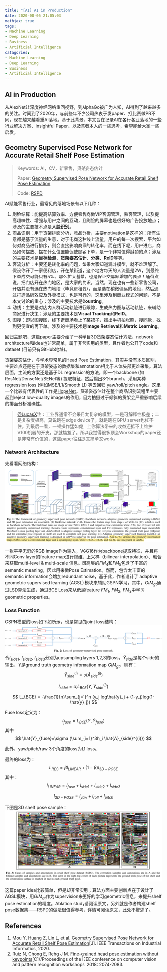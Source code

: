 ```yaml
---
title: "[AI] AI in Production"
date: 2020-08-05 21:05:03
mathjax: true
tags:
- Machine Learning
- Deep Learning
- Business
- Artificial Intelligence
catagories:
- Machine Learning
- Deep Learning
- Business
- Artificial Intelligence
---
```

## AI in Production
从AlexNet让深度神经网络重回视野，到AlphaGo被广为人知，AI得到了越来越多的关注。时间到了2020年，与前些年不少公司热衷于发paper、打比赛做PR不同，现在越来越看重AI落地。基于此背景，本文旨在记录AI在各行各业落地的一些行业解决方案、insightful Paper、以及笔者本人的一些思考，希望能给大家一些启发。

## Geometry Supervised Pose Network for Accurate Retail Shelf Pose Estimation
> Keywords: AI，CV，新零售，货架姿态估计
>
> Paper: [Geometry Supervised Pose Network for Accurate Retail Shelf Pose Estimation](https://ieeexplore.ieee.org/abstract/document/9112652/)
> 
> Code: [RSPD](https://github.com/AIKnowU/RSPD)

AI赋能零售行业，最常见的落地场景有以下几种：
1. 刷脸结算：能提高结算效率、方便零售商做VIP客源管理，熟客管理，以及提高趣味性、增强与用户之间的互动，且刷脸的屏幕也是很好的广告投放地点；涉及的主要技术点是**人脸识别**。
2. 商品识别：用于货架排面分析，竞品分析，主要motivation是这样的：所有生意都是基于流量的生意，对于电商这种线上流量，用户的每一次搜索，平台如何对商品进行排序，则会直接影响商家的转化率，而在线下呢，用户进店，商品如何摆放、摆在什么位置能促使顾客下单，是一个非常值得斟酌的点；涉及的主要技术是**目标检测**、**货架姿态估计**、**分类**、**ReID**等等。
3. 客流分析：主要还是转化率的问题，如果大家知道漏斗模型，就不难理解了。假设你开了一家便利店，开在某街道，这个地方每天的人流量是2W，到最终下单成交可能只有5%。那么扩大基数，也是保证交易额增加的要点！通俗点说，把门店开在热门地区，是大家的共识。当然，现在也有一些新零售公司，开店并没有选在热门地段（毕竟房租贵），而是选在稍微偏远的地段，然后通过打造品牌效应及外卖模式，也是可行的，这里涉及到商业模式的问题，不是本文讨论的重心；涉及的主要技术是**Counting**。
4. 动线：主要是对店内人群活动轨迹进行跟踪，生成热力图与活动轨迹，来辅助商家进行决策；涉及的主要技术是**Visual Tracking**和**ReID**。
5. 图搜：即以图搜图，线下逛商场看上了某裙子，掏出手机拍张照，搜同款，找到更便宜的再下单。涉及的主要技术是**Image Retrieval**和**Metric Learning**。

回归主题吧，这篇paper主要介绍了一种单目3D货架姿态估计方法，network architecture和idea也非常简单，属于非常实用的类型，且作者也公开了code和dataset (目前只有GitHub地址)。

货架姿态估计，与学术界常见的Head Pose Estimation，其实并没有本质区别，主要难点还是在于货架姿态的数据集和annotation相比于人体头部更难采集。算法层面，主流的方案还是基于DL regression的方法，即一个backbone (如ResNet/DenseNet/SENet等) 提取特征，然后输出3个branch，采用某种regression loss (例如MSE/L1/Smooth L1) 等去回归 yaw/roll/pitch angle。这里一个比较有代表性的工作是[HopeNet](http://openaccess.thecvf.com/content_cvpr_2018_workshops/papers/w41/Ruiz_Fine-Grained_Head_Pose_CVPR_2018_paper.pdf)。货架姿态估计在整个商品识别流程里主要起到reject low-quality images的作用，因为拍摄过于倾斜的货架会严重影响后续的排面分析准确性。

> [@LucasX](https://www.zhihu.com/people/xulu-0620)注：工业界通常不会采用太复杂的模型，一是可解释性极差；二是复杂度极高，莫说跑在edge device了，就是跑在GPU server也扛不住。到最后一看，一顿操作猛如虎，上你算法带来的收益还抵不上维护V100机器的开支，那就尴尬了。所以我觉得很多顶会Workshop的paper还是非常有价值的，这些paper往往是又简单又work。

### Network Architecture
先看看网络结构：
![GSPN Backbone](https://raw.githubusercontent.com/lucasxlu/blog/master/source/_posts/ai-in-production/gspn_backbone.png)

一张平平无奇的RGB image作为输入，VGG16作为backbone提取特征，并且将不同Conv layer的feature map进行降维、上采样（bilinear interpolation）、融合来获取multi-level & multi-scale 信息。因高层的$FM_4$和$FM_5$包含了丰富的semantic meaning，因此用来做Pose Estimation。然而，包含太丰富的semantic information会增加redundant noise，基于此，作者设计了 adaptive geometric supervised learning (AGSL) 模块来辅助GSPN学习，其中，$GIM_{gt}$通过LSD算法生成，通过BCE Loss来从低层feature $FM_1$, $FM_2$, $FM_3$中学习geometric properties。

### Loss Function
GSPN模型的loss如下如所示，也是常见的joint loss结构：
![GSPN Loss](https://raw.githubusercontent.com/lucasxlu/blog/master/source/_posts/ai-in-production/gspn_loss.png)
令$l_{side1}$, $l_{side2}$, $l_{side3}$分别为upsampling layers 1,2,3的loss，$\hat{Y}_{side}$是每个side的输出，$Y$是ground truth geometry information map $GIM_{gt}$，则有：
$$
\hat{Y}_{side}^{(i)}=\sigma (\hat{A}_{side}^{(i)})
$$

$$
l_{sidei} = α_i L_{BCE}(Y, \hat{Y}_{side}^{(i)})
$$

$$
L_{BCE} = -\frac{1}{n}\sum_{j=1}^n (y_j log\hat{y}_j + (1-y_j)log(1-\hat{y}_j))
$$

Fuse loss定义为：
$$
l_{fuse}=L_{BCE}(Y, \hat{Y}_{fuse})
$$
其中
$$
\hat{Y}_{fuse}=\sigma (\sum_{i=1}^3h_i \hat{A}_{side}^{(i)})
$$

此外，yaw/pitch/raw 3个角度的loss为L1 loss。

最终的loss为：
$$
L_{RES}=\beta l_{LINEAR} + (1-\beta)l_{3D-POSE}
$$
其中：
$$
l_{LINEAR}=l_{fuse} + l_{side1} + l_{side2} + l_{side3}
$$

$$
l_{3D-POSE}=l_{yaw} + l_{roll} + l_{pitch}
$$

下图是3D shelf pose sample：
![GSPN Sample](https://raw.githubusercontent.com/lucasxlu/blog/master/source/_posts/ai-in-production/gspn_sample.png)

这篇paper idea比较简单，但是却非常实用；算法方面主要创新点在于设计了AGSL模块，用$GIM_{gt}$作为supervision来更好的学习geometric信息，来提升shelf pose estimation的精度。Ablation study请阅读原文，另外就是作者构建shelf pose数据集——RSPD的做法很值得参考，详情可阅读原文，此处不赘述了。


## References
1. Mou Y, Huang Z, Lin L, et al. [Geometry Supervised Pose Network for Accurate Retail Shelf Pose Estimation](https://ieeexplore.ieee.org/abstract/document/9112652/)[J]. IEEE Transactions on Industrial Informatics, 2020.
2. Ruiz N, Chong E, Rehg J M. [Fine-grained head pose estimation without keypoints](http://openaccess.thecvf.com/content_cvpr_2018_workshops/papers/w41/Ruiz_Fine-Grained_Head_Pose_CVPR_2018_paper.pdf)[C]//Proceedings of the IEEE conference on computer vision and pattern recognition workshops. 2018: 2074-2083.